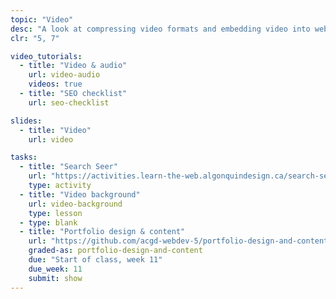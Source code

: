 ```yaml
---
topic: "Video"
desc: "A look at compressing video formats and embedding video into websites—as well as hosting video on global servers."
clr: "5, 7"

video_tutorials:
  - title: "Video & audio"
    url: video-audio
    videos: true
  - title: "SEO checklist"
    url: seo-checklist

slides:
  - title: "Video"
    url: video

tasks:
  - title: "Search Seer"
    url: "https://activities.learn-the-web.algonquindesign.ca/search-seer/"
    type: activity
  - title: "Video background"
    url: video-background
    type: lesson
  - type: blank
  - title: "Portfolio design & content"
    url: "https://github.com/acgd-webdev-5/portfolio-design-and-content"
    graded-as: portfolio-design-and-content
    due: "Start of class, week 11"
    due_week: 11
    submit: show
---
```


